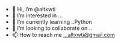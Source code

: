 - 👋 Hi, I’m @altxwti
- 👀 I’m interested in ...
- 🌱 I’m currently learning ..Python  
- 💞️ I’m looking to collaborate on ..
- 📫 How to reach me ...altxwti@gmail.com

<!---
altxwti/altxwti is a ✨ special ✨ repository because its `README.md` (this file) appears on your GitHub profile.
You can click the Preview link to take a look at your changes.
--->
